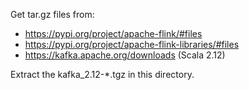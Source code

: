 Get tar.gz files from:

- https://pypi.org/project/apache-flink/#files
- https://pypi.org/project/apache-flink-libraries/#files
- https://kafka.apache.org/downloads (Scala 2.12)

Extract the kafka_2.12-*.tgz in this directory.